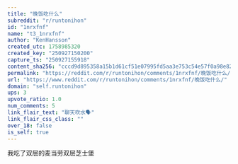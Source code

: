 ```yaml
---
title: "晚饭吃什么"
subreddit: "r/runtonihon"
id: "1nrxfnf"
name: "t3_1nrxfnf"
author: "KenHansson"
created_utc: 1758985320
created_key: "250927150200"
capture_ts: "250927155918"
content_sha256: "cccd9d895358a15b1d61cf51e07995fd5aa3e753c54e57f0a98e82a48bf33a04"
permalink: "https://reddit.com/r/runtonihon/comments/1nrxfnf/晚饭吃什么/"
url: "https://www.reddit.com/r/runtonihon/comments/1nrxfnf/晚饭吃什么/"
domain: "self.runtonihon"
ups: 3
upvote_ratio: 1.0
num_comments: 5
link_flair_text: "聊天吹水🗣️"
link_flair_css_class: ""
over_18: false
is_self: true
---
```


我吃了双层的麦当劳双层芝士堡
